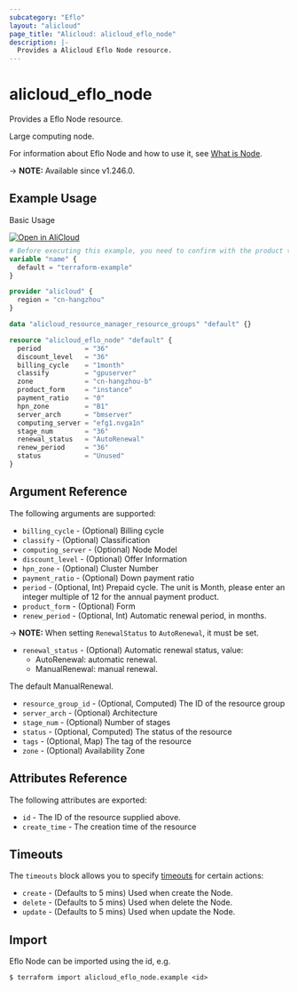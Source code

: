 ```yaml
---
subcategory: "Eflo"
layout: "alicloud"
page_title: "Alicloud: alicloud_eflo_node"
description: |-
  Provides a Alicloud Eflo Node resource.
---
```


# alicloud_eflo_node

Provides a Eflo Node resource.

Large computing node.

For information about Eflo Node and how to use it, see [What is Node](https://next.api.alibabacloud.com/document/BssOpenApi/2017-12-14/CreateInstance).

-> **NOTE:** Available since v1.246.0.

## Example Usage

Basic Usage

<div style="display: block;margin-bottom: 40px;"><div class="oics-button" style="float: right;position: absolute;margin-bottom: 10px;">
  <a href="https://api.aliyun.com/terraform?resource=alicloud_eflo_node&exampleId=5da29aac-f596-2411-6e2e-d5071f67231f9e9f9657&activeTab=example&spm=docs.r.eflo_node.0.5da29aacf5&intl_lang=EN_US" target="_blank">
    <img alt="Open in AliCloud" src="https://img.alicdn.com/imgextra/i1/O1CN01hjjqXv1uYUlY56FyX_!!6000000006049-55-tps-254-36.svg" style="max-height: 44px; max-width: 100%;">
  </a>
</div></div>

```terraform
# Before executing this example, you need to confirm with the product team whether the resources are sufficient or you will get an error message with "Failure to check order before create instance"
variable "name" {
  default = "terraform-example"
}

provider "alicloud" {
  region = "cn-hangzhou"
}

data "alicloud_resource_manager_resource_groups" "default" {}

resource "alicloud_eflo_node" "default" {
  period           = "36"
  discount_level   = "36"
  billing_cycle    = "1month"
  classify         = "gpuserver"
  zone             = "cn-hangzhou-b"
  product_form     = "instance"
  payment_ratio    = "0"
  hpn_zone         = "B1"
  server_arch      = "bmserver"
  computing_server = "efg1.nvga1n"
  stage_num        = "36"
  renewal_status   = "AutoRenewal"
  renew_period     = "36"
  status           = "Unused"
}
```

## Argument Reference

The following arguments are supported:
* `billing_cycle` - (Optional) Billing cycle
* `classify` - (Optional) Classification
* `computing_server` - (Optional) Node Model
* `discount_level` - (Optional) Offer Information
* `hpn_zone` - (Optional) Cluster Number
* `payment_ratio` - (Optional) Down payment ratio
* `period` - (Optional, Int) Prepaid cycle. The unit is Month, please enter an integer multiple of 12 for the annual payment product.
* `product_form` - (Optional) Form
* `renew_period` - (Optional, Int) Automatic renewal period, in months.

-> **NOTE:**  When setting `RenewalStatus` to `AutoRenewal`, it must be set.

* `renewal_status` - (Optional) Automatic renewal status, value:
  - AutoRenewal: automatic renewal.
  - ManualRenewal: manual renewal.

The default ManualRenewal.
* `resource_group_id` - (Optional, Computed) The ID of the resource group
* `server_arch` - (Optional) Architecture
* `stage_num` - (Optional) Number of stages
* `status` - (Optional, Computed) The status of the resource
* `tags` - (Optional, Map) The tag of the resource
* `zone` - (Optional) Availability Zone

## Attributes Reference

The following attributes are exported:
* `id` - The ID of the resource supplied above.
* `create_time` - The creation time of the resource

## Timeouts

The `timeouts` block allows you to specify [timeouts](https://www.terraform.io/docs/configuration-0-11/resources.html#timeouts) for certain actions:
* `create` - (Defaults to 5 mins) Used when create the Node.
* `delete` - (Defaults to 5 mins) Used when delete the Node.
* `update` - (Defaults to 5 mins) Used when update the Node.

## Import

Eflo Node can be imported using the id, e.g.

```shell
$ terraform import alicloud_eflo_node.example <id>
```